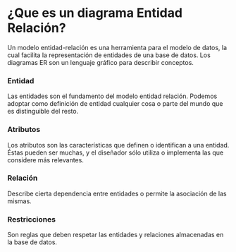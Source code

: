 # ¿Que es un diagrama Entidad Relación?

Un modelo entidad-relación es una herramienta para el modelo de datos, la cual facilita la representación de entidades de una base de datos. Los diagramas ER son un lenguaje gráfico para describir conceptos.

### Entidad

Las entidades son el fundamento del modelo entidad relación. Podemos adoptar como definición de entidad cualquier cosa o parte del mundo que es distinguible del resto.

### Atributos

Los atributos son las características que definen o identifican a una entidad. Éstas pueden ser muchas, y el diseñador sólo utiliza o implementa las que considere más relevantes.

### Relación

Describe cierta dependencia entre entidades o permite la asociación de las mismas.

### Restricciones

Son reglas que deben respetar las entidades y relaciones almacenadas en la base de datos.

